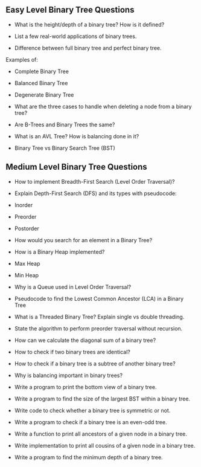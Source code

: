 ## Easy Level Binary Tree Questions
- What is the height/depth of a binary tree? How is it defined?

- List a few real-world applications of binary trees.

- Difference between full binary tree and perfect binary tree.

Examples of:

- Complete Binary Tree

- Balanced Binary Tree

- Degenerate Binary Tree

- What are the three cases to handle when deleting a node from a binary tree?

- Are B-Trees and Binary Trees the same?

- What is an AVL Tree? How is balancing done in it?

- Binary Tree vs Binary Search Tree (BST)

## Medium Level Binary Tree Questions
- How to implement Breadth-First Search (Level Order Traversal)?

- Explain Depth-First Search (DFS) and its types with pseudocode:

- Inorder

- Preorder

- Postorder

- How would you search for an element in a Binary Tree?

- How is a Binary Heap implemented?

- Max Heap

- Min Heap

- Why is a Queue used in Level Order Traversal?

- Pseudocode to find the Lowest Common Ancestor (LCA) in a Binary Tree

- What is a Threaded Binary Tree? Explain single vs double threading.

- State the algorithm to perform preorder traversal without recursion.

- How can we calculate the diagonal sum of a binary tree?

- How to check if two binary trees are identical?

- How to check if a binary tree is a subtree of another binary tree?

- Why is balancing important in binary trees?

- Write a program to print the bottom view of a binary tree.

- Write a program to find the size of the largest BST within a binary tree.

- Write code to check whether a binary tree is symmetric or not.

- Write a program to check if a binary tree is an even-odd tree.

- Write a function to print all ancestors of a given node in a binary tree.

- Write implementation to print all cousins of a given node in a binary tree.

- Write a program to find the minimum depth of a binary tree.
